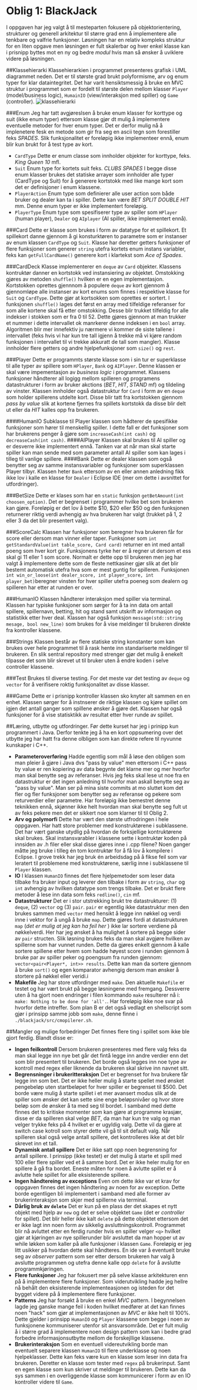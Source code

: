 Oblig 1: BlackJack
================================

I oppgaven har jeg valgt å til mesteparten fokusere på objektorientering, strukturer og generell arkitektur til større grad enn å implementere alle tenkbare og valfrie funksjoner. Løsningen har en relativ kompleks struktur for en liten opgave men løsningen er fult skalerbar og hver enkel klasse kan i prisnipp byttes mot en ny og bedre *modul* hvis man så ønsker å uviklere videre på løsningen. 

##Klassehierarki
Klassehierarkien i programmet presenteres grafisk i UML diagrammet neden. Det er til største grad brukt polyformisme, arv og enum typer for klar dataintegritet. Det har varit hensiktsmessig å bruke en MVC struktur i programmet som er fordelt til største delen mellom klasser `Player` (model/business logic), `HumainIO` (view/interaksjon med spiller) og `Game` (controller).
![klassehierarki](./oppgave2/black_jack_uml.png)

###Enum
Jeg har tatt avgjøreslsen å bruke enum klasser for korttype og suit (ikke enum typer) ettersom klasse gjør dt mulig å implementere eventuelle metoder for hver enum typer. Det er derfor mulig nå å implenetere fesk en metode som gir fra seg en ascii tegn som forestiller feks *SPADES*. Slik funksjonalitet er foreløpig ikke implementeer ennå, enum blir kun brukt for å test type av kort.
* `CardType` Dette er enum classe som innholder objekter for korttype, feks. *King* *Queen* *10* mfl.
* `Suit` Enum type for kortets suit feks. *CLUBS* *SPADES* 
I begge disse enum klasser brukes det statiske arrayer som innholder alle typer (CardType og Suit) for å generere kortstokk med like mange kort som det er definisjoner i enum klassene. 
* `PlayerAction` Enum type som definierer alle user action som både bruker og dealer kan ta i spiller. Dette kan være *BET* *SPLIT* *DOUBLE* *HIT* mm. Denne enum typer er ikke implementert foreløpig. 
* `PlayerType` Enum type som spesifiserer type av spiller som `HPlayer` (human player), `Dealer` og `AIplayer` (AI spiller, ikke implementert ennå). 

###Card
Dette er klasse som brukes i form av datatype for et spillekort. Et spillekort danne gjennom å gi konsturktøren to parametre som er instanser av enum klassen `CardType` og `Suit`. Klasse har deretter getters funksjoner of flere funksjoner som generer `string` utefra kortets enum instans variabler, feks kan `getFullCardName()` generere kort i klartekst som *Ace of Spades*. 

###CardDeck
Klasse implementerer en `deque` av `Card` objekter. Klassens kontruktør danner en kortstokk ved instansiering av objektet. Omstokking gjøres av metoden `shuffle()` hvilken er en egen implementasjon. Kortstokken oprettes gjennnom å populere `deque` av kort gjennom å gjennomløpe alle instanser av kort enums som finnes i respektive klasse for `Suit` og `CardType`. Dette gjør at kortsokken som oprettes er sortert. I funksjonen `shuffle()` lages det først en array med tilfeldige referanser for som alle kortene skal få etter omstokking. Desse blir trukket tilfeldig for alle indekser i stokken som er fra 0 til 52. Dette gjøres gjennom at man trukker et nummer i dette intervallet ok manrkerer denne indeksen i en `bool` array. Algoritmen blir mer innefektiv ju nærmere vi kommer de siste tallene i intervallet (feks hvis vi har kun tre tall igjenn å trekke må vi kjøre random funksjonen i intervallet til vi trekke akkuratt de tall som mangler). Klasse innholder flere getters og andre hjelpefunksjoner som `size()` og `rest`. 

###Player
Dette er programmts største klasse som i sin tur er superklasse til alle typer av spillere som `HPlayer`, `Bank` og `AIPlayer`. Denne klassen er skal være impementasjon av *business logic* i programmet. Klassens funksjoner håndterer all logigg mellom spilleren og programens datastrukturer i form av bruker akctions (*BET*, *HIT*, *STAND* mf) og tildeling av vinster. Klassen innholder også datastruktur for `Card` i form av en `deque` som holder spillerens utdelte kort. Disse blir tatt fra kortstokken gjennom *pass by value* slik at kortene fjernes fra spillets kortstokk da disse blir delt ut eller da *HIT* kalles opp fra brukeren. 

####HumanIO
Subklasse til Player klassen som hådterer de spesifikke funksjoner som hører til menskellig spiller. I dette fall er det funksjoner som har brukerens penger å gjøre som `increaseCash(int cash)` og `decreaseCash(int cash)`. 
####AIPlayer
Klassen skal brukes til AI spiller og er desverre ikke implementert ennå. Tanken var at når man skal starte spiller kan man sende med som parameter antall AI spiller som kan lages i tilleg til vanlige spillere. 
####Bank
Dette er dealer klassen som også benytter seg av samme instansvariabler og funksjoner som superklassen Player tilbyr. Klassen heter `Bank` ettersom av en eller annen anledning fikk ikke lov i kalle en klasse for `Dealer` i Eclipse IDE (mer om dette i avsnittet for utfordringer). 

###BetSize
Dette er klases som har en `static` funksjon `getBetAmount(int choosen_option)`. Det er begrenset i programmer hvilke bet som brukeren kan gjøre. Foreløpig er det lov å bette $10, $20 eller $50 og den funksjonen returnerer riktig verdi avhengig av hva brukeren har valgt (trukket på 1, 2 eller 3 da det blir presentert valg).

###ScoreCalc
Klassen har funksjoner som beregner hva brukeren får for score eller dersom man vinner eller taper. Funksjoner som `int getStandardValue(int table_score, Card card)` returner en int med antall poeng som hver kort gir. Funksjonens tyrke her er å regner ut dersom et ess skal gi 11 eller 1 som score. Normalt er dette opp til brukeren men jeg har valgt å implementere dette som de fleste nettkasiner gjør slik at det blir bestemt automatisk utefra hva som er mest guntig for spilleren. Funksjonen `int win_or_loose(int dealer_score, int player_score, int player_bet)`beregner vinsten for hver spiller utefra poeneg som dealern og spilleren har etter at runden er over.

###HumanIO
Klassen håndterer interaksjon med spiller via terminal. Klassen har typiske funksjoner som sørger for å ta inn data om antall spillere, spillernavn, betting, hit og stand samt utskrift av informasjon og statistikk etter hver deal. Klassen har også funksjon `message(std::string mesage, bool new_line)` som brukes for å vise meldinger til brukeren direkte fra kontroller klassene. 

###Strings
Klassen består av flere statiske string konstanter som kan brukes over hele programmet til å rask hente inn standariserte meldinger til brukeren. En slik sentral repository med strenger gjør det mulig å enekelt tilpasse det som blir skrevet ut til bruker uten å endre koden i selve controller klassene.

###Test
Brukes til diverse testing. For det meste var det testing av `deque` og `vector` for å verifisere roktig funksjonalitet av disse klasser. 

###Game
Dette er i prisnipp kontroller klassen sko knyter alt sammen en en enhet. Klassen sørger for å instnserer de riktige klassen og kjøre spillet om igjen det antall ganger som spillene ønsker å gjøre det. Klassen har også funksjoner for å vise statisktikk av resultat etter hver runde av spillet. 

##Læring, utbytte og utfordringer.
Før dette kurset har jeg i prinipp kun programmert i Java. Derfor tenkte jeg å ha en kort oppsumering over det utbytte jeg har hatt fra denne olbligen som kan direkte refere til nyvunne kunskaper i C++. 
* **Parameteroverføring** Hadde egentlig som mål å løse den obligen som man pleier å gjøre i Java dvs "pass by value" men ettersom i C++ pass by value er ren kopiering av data begynte det klarne mer og mer hvorfor man skal benytte seg av referanser. Hvis jeg feks skal lese ut noe fra en datastruktur er det ingen anledning til hvorfor man askall benytte seg av "pass by value". Man ser på mina siste commits at mo sluttet kom det fler og fler funksjoner som benytter seg av referanse og pekere som returverdier eller parametre. Har foreløpig ikke bemestret denne teknikken ennå, skjønner ikke helt hvordan man skal benytte seg fult ut av feks pekere men det er sikkert noe som klarner til til Oblig 2. 
* **Arv og polymorfi** Dette har vært den største utfrodringen i hele oppgaven. Har hatt store problemer med konstruktørene i subklassene. Det har vært ganske utydlig på hvordan de forksjellige kontruktørene skal brukes. Skal instansvarabler i klassene sette i kontruktør koden på innsiden av .h filer eller skal disse gjøres inne i .cpp filene? Noen ganger måtte jeg bruke i tilleg én tom kontruktør for å få lov å kompilere i Eclipse. I grove trekk har jeg bruk én arbeidsdag på å fikse feil som var leratert til problemene med konstruktørene, særlig inne i subklassene til `Player` klassen. 
* **IO** I klassen `HumanIO` finnes det flere hjelpemetoder som leser data tilbake fra bruker input og leverer den tilbake i form av `string`, `char` og `int` avhengig av hvilken datatype som trengs tilbake. Det er brukt flere metoder å lese inn data som feks `redline()`, `cin` mf.
* **Datastrukturer** Det er i stor utstrekking brukt tre datastrukturer: (1) `deque`, (2) `vector` og (3) `pair`. `pair` er egentlig ikke datastruktur men den brukes sammen med `vector` med hensikt å legge inn nøkkel og verdi inne i vektor for å ungå å bruke `map`. Dette gjøres fordi at datastrukturen `map` (*det er mulig at jeg kan ha feil her* ) ikke lar sortere verdiene på nøkkelverdi. Her har jeg ønsket å ha mulighet å sortere på begge sider av `pair` structen. Slik løsning brukes feks da man skal avgjøre hvilken av spillerne som har vunnet runden. Dette da gjøres enkelt gjennom å kalle sortere spillene etter hvem som hadde høyest score i runden gjennom å bruke par av spiller peker og poengsum fra runden gjennom: `vector<pair<Player*, int>> results`. Dette kan man da sortere gjennom å bruke `sort()` og egen komparator avhengig dersom man ønsker å stortere på nøkkel eller veridi.i
* **Makefile** Jeg har store utfordinger med `make`. Den aktuelle `Makefile` er testet og har vært brukt på begge løsningene med fremgang. Dessverre uten å ha gjort noen endringer i filen kommando `make` resulterer nå i: `make: Nothing to be done for 'all'.`. Har foreløpig ikke noe svar på hvorfor dette intreffer. Som plan B er det også vedlagt en shellscript som gjør i prinsipp samme jobb som `make`, denne finne i `./blackjack/src/cmopilerer.sh`.

##Mangler og mulige forbedringer
Det finnes flere ting i spillet som ikke ble gjort ferdig. Blandt disse er: 
* **Ingen feilkontroll** Dersom brukeren presenteres med flere valg feks da man skal legge inn nye bet går det fintå legge inn andre verdier enn det som blir presentert til brukeren. Det borde også legges inn noe type av kontroll med regex eller liknende da brukeren skal skrive inn navnet sitt.
* **Begrensninger i brukeritteraksjon** Det er begrenset for hva brukere får legge inn som bet. Det er ikke heller mulig å starte spellet med ønsket pengebeløp uten startbeløpet for hver spiller er begrenset til $500. Det borde være mulig å starte spillet i et mer avansert modus slik at de spiller som ønsker det kan sette sine enge beløpsnivåer og hvor store beløp som de ønsker å ta med seg til bordet. I samband med dette finnes det to kritiske momenter som kan gjøre at programme krasjær, disse er da spilleren skal velge *BET*, da man har kun tre valg og man velger trykke feks på 4 hvilket er er ugyldig valg. Dette vil da gjøre at switch case kotroll som styrer dette vil gå til sit default valg. Når spilleren skal også velge antall spillere, det kontrolleres ikke at det blir skrevet inn et tall.
* **Dynamisk antall spillere** Det er ikke satt opp noen begrensning for antall spillere. I prinsipp (ikke testet) er det mulig å starte et spill med 100 eller flere spiller ved et å samme bord. Det er ikke heler mulig for en spillere å gå fra bordet. Eneste måten for noen å avlutte spillet er å avlutte hele spillet for alle eksisterende spillere.
* **Ingen håndtereing av exceptions** Even om dette ikke var et krav for oppgaven finnes det ingen håndtering av noen for av exception. Dette borde egentligen bli implementert i samband med alle former av brukerinteraksjon som skjer med spillerne via terminal.
* **Dårlig bruk av `delete`** Det er kun på en plass der det skapes et nytt objekt med hjelp av `new` og det er selve objektet `Game` (det er *controller* for spillet). Det blir heller ikke kalt `delete` på dette objektet ettersom det er ikke lagt inn noen form av sikkelig avsluttningskontroll. Programmet blir nå avluttet etter en ferdig runder hvis en spiller velger `<q>` hvilket gjør at kjøringen av nye spillerunder blir avsluttet da man hopper ut av while løkken som kaller på alle funksjoner i klassen `Game`. Foreløpig er jeg litt usikker på hvordan dette skal håndteres. En ide var å eventuelt bruke seg av *observer* pattern som ser etter dersom brukeren har valg å avslutte programmen og utefra denne kalle opp `delete` for å avslutte programmkjøringen.
* **Flere funksjoner** Jeg har fokusert mer på selve klasse arkitekturen enn på å implementere flere funksjoner. Som viderutvikling hadde jeg hellre nå behålt den eksisterende implementeasjonen og isteden for det bygget videre på å implementere flere funksjoner. 
* **Patterns** Jeg har forsøkt å bruke en enkel *MVC* pattern. I begynnelsen lagde jeg ganske mange feil i koden hvilket medfører at det kan finnes noen "hack" som gjør at implementasjonen av *MVC* er ikke helt til 100%. Dette gjelder i prinsipp `HumanIO` og `Player` klassene som begge i noen av funksjonene kommuniserer utenfor sit ansvarsområde. Det er fult mulig å i større grad å implementere noen design pattern som kan i bedre grad forbedre informasjonsutbytte mellom de forskejllige klassene.
* **Brukerinteraksjon** Som en eventuell videreutvikling borde man eventuelt separere klassen `HumanIO` til flere underklasse og noen hjelpeklasser. Dette kan feks være kun en klasse som leser inn data fra brukeren. Deretter en klasse som tester med `regex` på brukerinput. Samt en egen klasse som kun skriver ut meldinger til brukeren. Dette kan da sys sammen i en overliggende klasse som kommunicerer i form av en IO kontroller videre til `Game`.
